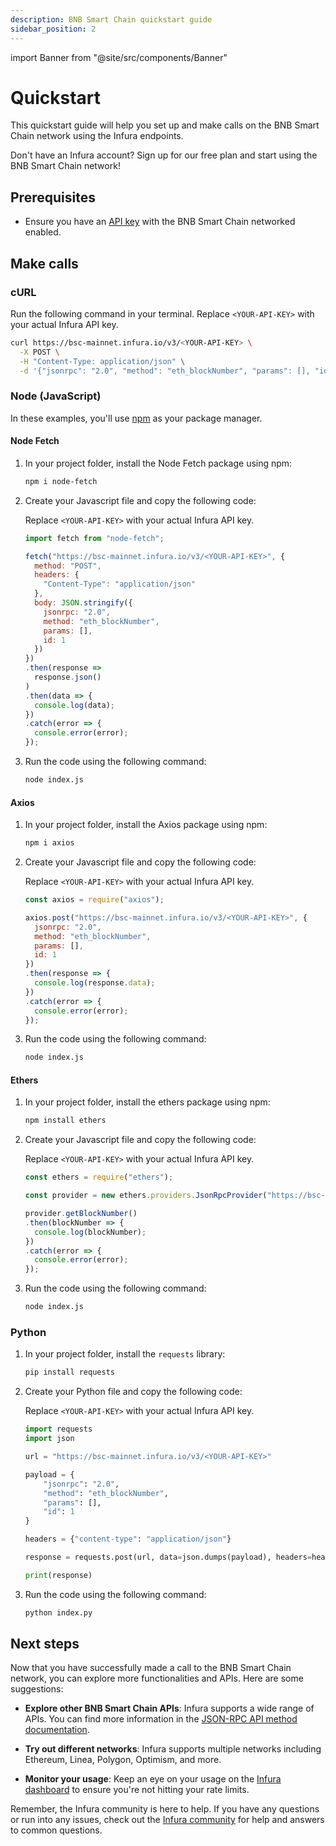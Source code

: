```yaml
---
description: BNB Smart Chain quickstart guide
sidebar_position: 2
---
```


import Banner from "@site/src/components/Banner"

# Quickstart

This quickstart guide will help you set up and make calls on the BNB Smart Chain network using the Infura endpoints.

<Banner>
Don't have an Infura account? Sign up for our free plan and start using the BNB Smart Chain network!
</Banner>

## Prerequisites

- Ensure you have an [API key](../../../developer-tools/dashboard/get-started/create-api) with the BNB Smart Chain networked enabled.

## Make calls

### cURL

Run the following command in your terminal. Replace `<YOUR-API-KEY>` with your actual Infura API key.

```bash
curl https://bsc-mainnet.infura.io/v3/<YOUR-API-KEY> \
  -X POST \
  -H "Content-Type: application/json" \
  -d '{"jsonrpc": "2.0", "method": "eth_blockNumber", "params": [], "id": 1}'
```

### Node (JavaScript)

In these examples, you'll use [npm](https://docs.npmjs.com/downloading-and-installing-node-js-and-npm) as your package manager.

#### Node Fetch

1. In your project folder, install the Node Fetch package using npm:

    ```bash
    npm i node-fetch
    ``````

1. Create your Javascript file and copy the following code:

    Replace `<YOUR-API-KEY>` with your actual Infura API key.

    ```javascript title="index.js"
    import fetch from "node-fetch";

    fetch("https://bsc-mainnet.infura.io/v3/<YOUR-API-KEY>", {
      method: "POST",
      headers: {
        "Content-Type": "application/json"
      },
      body: JSON.stringify({
        jsonrpc: "2.0",
        method: "eth_blockNumber",
        params: [],
        id: 1
      })
    })
    .then(response =>
      response.json()
    )
    .then(data => {
      console.log(data);
    })
    .catch(error => {
      console.error(error);
    });
    ```

1. Run the code using the following command:

    ```bash
    node index.js
    ```

#### Axios

1. In your project folder, install the Axios package using npm:

    ```bash
    npm i axios
    ``````

1. Create your Javascript file and copy the following code:

    Replace `<YOUR-API-KEY>` with your actual Infura API key.

    ```javascript title="index.js"
    const axios = require("axios");
    
    axios.post("https://bsc-mainnet.infura.io/v3/<YOUR-API-KEY>", {
      jsonrpc: "2.0",
      method: "eth_blockNumber",
      params: [],
      id: 1
    })
    .then(response => {
      console.log(response.data);
    })
    .catch(error => {
      console.error(error);
    });
    ```

1. Run the code using the following command:

    ```bash
    node index.js
    ```

#### Ethers

1. In your project folder, install the ethers package using npm:

    ```bash
    npm install ethers
    ``````

1. Create your Javascript file and copy the following code:

    Replace `<YOUR-API-KEY>` with your actual Infura API key.

    ```javascript title="index.js"
    const ethers = require("ethers");

    const provider = new ethers.providers.JsonRpcProvider("https://bsc-mainnet.infura.io/v3/<YOUR-API-KEY>");

    provider.getBlockNumber()
    .then(blockNumber => {
      console.log(blockNumber);
    })
    .catch(error => {
      console.error(error);
    });
    ```

1. Run the code using the following command:

    ```bash
    node index.js
    ```

### Python

1. In your project folder, install the `requests` library:

    ```bash
    pip install requests
    ``````

1. Create your Python file and copy the following code:

    Replace `<YOUR-API-KEY>` with your actual Infura API key.

    ```python title="index.py"
    import requests
    import json

    url = "https://bsc-mainnet.infura.io/v3/<YOUR-API-KEY>"

    payload = {
        "jsonrpc": "2.0",
        "method": "eth_blockNumber",
        "params": [],
        "id": 1
    }

    headers = {"content-type": "application/json"}

    response = requests.post(url, data=json.dumps(payload), headers=headers).json()

    print(response)
    ```

1. Run the code using the following command:

    ```bash
    python index.py
    ```

## Next steps

Now that you have successfully made a call to the BNB Smart Chain network, you can explore more functionalities and APIs. Here are some suggestions:

- **Explore other BNB Smart Chain APIs**: Infura supports a wide range of APIs. You can find more information in the
[JSON-RPC API method documentation](json-rpc-methods/index.md).

- **Try out different networks**: Infura supports multiple networks including Ethereum, Linea, Polygon, Optimism, and more.

- **Monitor your usage**: Keep an eye on your usage on the [Infura dashboard](../../../../developer-tools/dashboard/how-to/dashboard-stats/) to ensure you're not hitting your rate limits.

Remember, the Infura community is here to help. If you have any questions or run into any issues, check out the
[Infura community](https://community.infura.io/) for help and answers to common questions.
